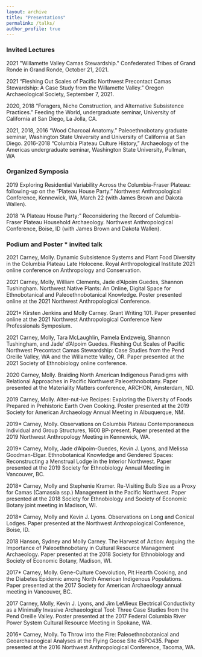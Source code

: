 ```yaml
---
layout: archive
title: "Presentations"
permalink: /talks/
author_profile: true
---
```


### Invited Lectures

2021 "Willamette Valley Camas Stewardship." Confederated Tribes of Grand Ronde in Grand Ronde, October 21, 2021.

2021 “Fleshing Out Scales of Pacific Northwest Precontact Camas Stewardship: A Case Study from the Willamette Valley.” Oregon Archaeological Society, September 7, 2021.

2020, 2018 “Foragers, Niche Construction, and Alternative Subsistence Practices.” Feeding the World, undergraduate seminar, University of California at San Diego, La Jolla, CA.

2021, 2018, 2016 “Wood Charcoal Anatomy.” Paleoethnobotany graduate seminar, Washington State University and University of California at San Diego.
2016-2018 “Columbia Plateau Culture History,” Archaeology of the Americas undergraduate seminar, Washington State University, Pullman, WA
	
### Organized Symposia

2019 Exploring Residential Variability Across the Columbia-Fraser Plateau: following-up on the “Plateau House Party.” Northwest Anthropological Conference, Kennewick, WA, March 22 (with James Brown and Dakota Wallen).

2018 “A Plateau House Party:” Reconsidering the Record of Columbia-Fraser Plateau Household Archaeology. Northwest Anthropological Conference, Boise, ID (with James Brown and Dakota Wallen).

### Podium and Poster * invited talk

2021 Carney, Molly. Dynamic Subsistence Systems and Plant Food Diversity in the Columbia Plateau Late Holocene. Royal Anthropological Institute 2021 online conference on Anthropology and Conservation.

2021 Carney, Molly, William Clements, Jade d’Alpoim Guedes, Shannon Tushingham. Northwest Native Plants: An Online, Digital Space for Ethnobotanical and Paleoethnobotanical Knowledge. Poster presented online at the 2021 Northwest Anthropological Conference.

2021* Kirsten Jenkins and Molly Carney. Grant Writing 101. Paper presented online at the 2021 Northwest Anthropological Conference New Professionals Symposium.

2021 Carney, Molly, Tara McLaughlin, Pamela Endzweig, Shannon Tushingham, and Jade’ d’Alpoim Guedes. Fleshing Out Scales of Pacific Northwest Precontact Camas Stewardship: Case Studies from the Pend Oreille Valley, WA and the Willamette Valley, OR. Paper presented at the 2021 Society of Ethnobiology online conference.

2020 Carney, Molly. Braiding North American Indigenous Paradigms with Relational Approaches in Pacific Northwest Paleoethnobotany. Paper presented at the Materiality Matters conference, ARCHON, Amsterdam, ND. 

2019 Carney, Molly. Alter-nut-ive Recipes: Exploring the Diversity of Foods Prepared in Prehistoric Earth Oven Cooking. Poster presented at the 2019 Society for American Archaeology Annual Meeting in Albuquerque, NM.

2019* Carney, Molly. Observations on Columbia Plateau Contemporaneous Individual and Group Structures, 1600 BP-present. Paper presented at the 2019 Northwest Anthropology Meeting in Kennewick, WA.

2019* Carney, Molly, Jade d’Alpoim-Guedes, Kevin J. Lyons, and Melissa Goodman-Elgar. Ethnobotanical Knowledge and Gendered Spaces: Reconstructing a Menstrual Lodge in the Interior Northwest. Paper presented at the 2019 Society for Ethnobiology Annual Meeting in Vancouver, BC.

2018* Carney, Molly and Stephenie Kramer. Re-Visiting Bulb Size as a Proxy for Camas (Camassia ssp.) Management in the Pacific Northwest. Paper presented at the 2018 Society for Ethnobiology and Society of Economic Botany joint meeting in Madison, WI.

2018* Carney, Molly and Kevin J. Lyons. Observations on Long and Conical Lodges. Paper presented at the Northwest Anthropological Conference, Boise, ID.

2018 Hanson, Sydney and Molly Carney. The Harvest of Action: Arguing the Importance of Paleoethnobotany in Cultural Resource Management Archaeology. Paper presented at the 2018 Society for Ethnobiology and Society of Economic Botany, Madison, WI.

2017* Carney, Molly. Gene-Culture Coevolution, Pit Hearth Cooking, and the Diabetes Epidemic among North American Indigenous Populations. Paper presented at the 2017 Society for American Archaeology annual meeting in Vancouver, BC.

2017 Carney, Molly, Kevin J. Lyons, and Jim LeMieux Electrical Conductivity as a Minimally Invasive Archaeological Tool: 
Three Case Studies from the Pend Oreille Valley. Poster presented at the 2017 Federal Columbia River Power System Cultural Resource Meeting in Spokane, WA.

2016* Carney, Molly. To Throw into the Fire: Paleoethnobotanical and Geoarchaeoogical Analyses at the Flying Goose Site 45PO435. Paper presented at the 2016 Northwest Anthropological Conference, Tacoma, WA.


